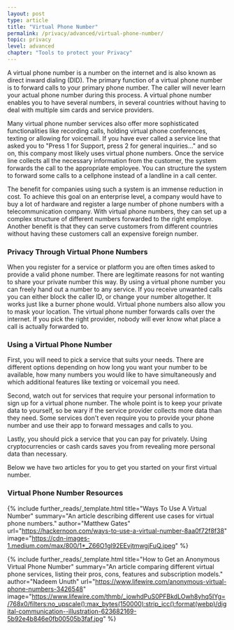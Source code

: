 ```yaml
---
layout: post
type: article
title: "Virtual Phone Number"
permalink: /privacy/advanced/virtual-phone-number/
topic: privacy
level: advanced
chapter: "Tools to protect your Privacy"
---
```


A virtual phone number is a number on the internet and is also known as direct inward dialing (DID). The primary function of a virtual phone number is to forward calls to your primary phone number. The caller will never learn your actual phone number during this process. A virtual phone number enables you to have several numbers, in several countries without having to deal with multiple sim cards and service providers.

Many virtual phone number services also offer more sophisticated functionalities like recording calls, holding virtual phone conferences, texting or allowing for voicemail. If you have ever called a service line that asked you to "Press 1 for Support, press 2 for general inquiries..." and so on, this company most likely uses virtual phone numbers. Once the service line collects all the necessary information from the customer, the system forwards the call to the appropriate employee. You can structure the system to forward some calls to a cellphone instead of a landline in a call center.            

The benefit for companies using such a system is an immense reduction in cost. To achieve this goal on an enterprise level, a company would have to buy a lot of hardware and register a large number of phone numbers with a telecommunication company. With virtual phone numbers, they can set up a complex structure of different numbers forwarded to the right employe. Another benefit is that they can serve customers from different countries without having these customers call an expensive foreign number.

### Privacy Through Virtual Phone Numbers

When you register for a service or platform you are often times asked to provide a valid phone number. There are legitimate reasons for not wanting to share your private number this way. By using a virtual phone number you can freely hand out a number to any service. If you receive unwanted calls you can either block the caller ID, or change your number altogether. It works just like a burner phone would. Virtual phone numbers also allow you to mask your location. The virtual phone number forwards calls over the internet. If you pick the right provider, nobody will ever know what place a call is actually forwarded to.

### Using a Virtual Phone Number

First, you will need to pick a service that suits your needs. There are different options depending on how long you want your number to be available, how many numbers you would like to have simultaneously and which additional features like texting or voicemail you need.

Second, watch out for services that require your personal information to sign up for a virtual phone number. The whole point is to keep your private data to yourself, so be wary if the service provider collects more data than they need. Some services don't even require you to provide your phone number and use their app to forward messages and calls to you.

Lastly, you should pick a service that you can pay for privately. Using cryptocurrencies or cash cards saves you from revealing more personal data than necessary.

Below we have two articles for you to get you started on your first virtual number.

### Virtual Phone Number Resources

{%
  include further_reads/_template.html
  title="Ways To Use A Virtual Number"
  summary="An article describing different use cases for virtual phone numbers."
  author="Matthew Gates"
  url="https://hackernoon.com/ways-to-use-a-virtual-number-8aa0f72f8f38"
  image="https://cdn-images-1.medium.com/max/800/1*_Z66O1gl92EEvjtmwgjFuQ.jpeg"
%}

{%
  include further_reads/_template.html
  title="How to Get an Anonymous Virtual Phone Number"
  summary="An article comparing different virtual phone services, listing their pros, cons, features and subscription models."
  author="Nadeem Unuth"
  url="https://www.lifewire.com/anonymous-virtual-phone-numbers-3426548"
  image="https://www.lifewire.com/thmb/_jowhdPuS0PFBkdLOwh8yhq5IYg=/768x0/filters:no_upscale():max_bytes(150000):strip_icc():format(webp)/digital-communication--illustration-623682169-5b92e4b846e0fb00505b3faf.jpg"
%}
